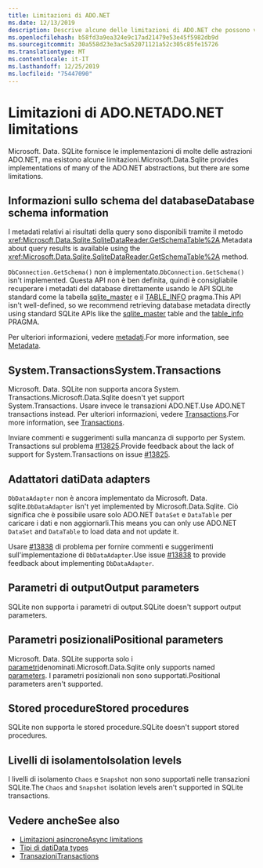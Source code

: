 ```yaml
---
title: Limitazioni di ADO.NET
ms.date: 12/13/2019
description: Descrive alcune delle limitazioni di ADO.NET che possono verificarsi.
ms.openlocfilehash: b58fd3a9ea324e9c17ad21479e53e45f5982db9d
ms.sourcegitcommit: 30a558d23e3ac5a52071121a52c305c85fe15726
ms.translationtype: MT
ms.contentlocale: it-IT
ms.lasthandoff: 12/25/2019
ms.locfileid: "75447090"
---
```

# <a name="adonet-limitations"></a><span data-ttu-id="fe8e2-103">Limitazioni di ADO.NET</span><span class="sxs-lookup"><span data-stu-id="fe8e2-103">ADO.NET limitations</span></span>

<span data-ttu-id="fe8e2-104">Microsoft. Data. SQLite fornisce le implementazioni di molte delle astrazioni ADO.NET, ma esistono alcune limitazioni.</span><span class="sxs-lookup"><span data-stu-id="fe8e2-104">Microsoft.Data.Sqlite provides implementations of many of the ADO.NET abstractions, but there are some limitations.</span></span>

## <a name="database-schema-information"></a><span data-ttu-id="fe8e2-105">Informazioni sullo schema del database</span><span class="sxs-lookup"><span data-stu-id="fe8e2-105">Database schema information</span></span>

<span data-ttu-id="fe8e2-106">I metadati relativi ai risultati della query sono disponibili tramite il metodo <xref:Microsoft.Data.Sqlite.SqliteDataReader.GetSchemaTable%2A>.</span><span class="sxs-lookup"><span data-stu-id="fe8e2-106">Metadata about query results is available using the <xref:Microsoft.Data.Sqlite.SqliteDataReader.GetSchemaTable%2A> method.</span></span>

<span data-ttu-id="fe8e2-107">`DbConnection.GetSchema()` non è implementato.</span><span class="sxs-lookup"><span data-stu-id="fe8e2-107">`DbConnection.GetSchema()` isn't implemented.</span></span> <span data-ttu-id="fe8e2-108">Questa API non è ben definita, quindi è consigliabile recuperare i metadati del database direttamente usando le API SQLite standard come la tabella [sqlite_master](https://www.sqlite.org/fileformat.html#storage_of_the_sql_database_schema) e il [TABLE_INFO](https://www.sqlite.org/pragma.html#pragma_table_info) pragma.</span><span class="sxs-lookup"><span data-stu-id="fe8e2-108">This API isn't well-defined, so we recommend retrieving database metadata directly using standard SQLite APIs like the [sqlite_master](https://www.sqlite.org/fileformat.html#storage_of_the_sql_database_schema) table and the [table_info](https://www.sqlite.org/pragma.html#pragma_table_info) PRAGMA.</span></span>

<span data-ttu-id="fe8e2-109">Per ulteriori informazioni, vedere [metadati](metadata.md).</span><span class="sxs-lookup"><span data-stu-id="fe8e2-109">For more information, see [Metadata](metadata.md).</span></span>

## <a name="systemtransactions"></a><span data-ttu-id="fe8e2-110">System.Transactions</span><span class="sxs-lookup"><span data-stu-id="fe8e2-110">System.Transactions</span></span>

<span data-ttu-id="fe8e2-111">Microsoft. Data. SQLite non supporta ancora System. Transactions.</span><span class="sxs-lookup"><span data-stu-id="fe8e2-111">Microsoft.Data.Sqlite doesn't yet support System.Transactions.</span></span> <span data-ttu-id="fe8e2-112">Usare invece le transazioni ADO.NET.</span><span class="sxs-lookup"><span data-stu-id="fe8e2-112">Use ADO.NET transactions instead.</span></span> <span data-ttu-id="fe8e2-113">Per ulteriori informazioni, vedere [Transactions](transactions.md).</span><span class="sxs-lookup"><span data-stu-id="fe8e2-113">For more information, see [Transactions](transactions.md).</span></span>

<span data-ttu-id="fe8e2-114">Inviare commenti e suggerimenti sulla mancanza di supporto per System. Transactions sul problema [#13825](https://github.com/aspnet/EntityFrameworkCore/issues/13825).</span><span class="sxs-lookup"><span data-stu-id="fe8e2-114">Provide feedback about the lack of support for System.Transactions on issue [#13825](https://github.com/aspnet/EntityFrameworkCore/issues/13825).</span></span>

## <a name="data-adapters"></a><span data-ttu-id="fe8e2-115">Adattatori dati</span><span class="sxs-lookup"><span data-stu-id="fe8e2-115">Data adapters</span></span>

<span data-ttu-id="fe8e2-116">`DbDataAdapter` non è ancora implementato da Microsoft. Data. sqlite.</span><span class="sxs-lookup"><span data-stu-id="fe8e2-116">`DbDataAdapter` isn't yet implemented by Microsoft.Data.Sqlite.</span></span> <span data-ttu-id="fe8e2-117">Ciò significa che è possibile usare solo ADO.NET `DataSet` e `DataTable` per caricare i dati e non aggiornarli.</span><span class="sxs-lookup"><span data-stu-id="fe8e2-117">This means you can only use ADO.NET `DataSet` and `DataTable` to load data and not update it.</span></span>

<span data-ttu-id="fe8e2-118">Usare [#13838](https://github.com/aspnet/EntityFrameworkCore/issues/13838) di problema per fornire commenti e suggerimenti sull'implementazione di `DbDataAdapter`.</span><span class="sxs-lookup"><span data-stu-id="fe8e2-118">Use issue [#13838](https://github.com/aspnet/EntityFrameworkCore/issues/13838) to provide feedback about implementing `DbDataAdapter`.</span></span>

## <a name="output-parameters"></a><span data-ttu-id="fe8e2-119">Parametri di output</span><span class="sxs-lookup"><span data-stu-id="fe8e2-119">Output parameters</span></span>

<span data-ttu-id="fe8e2-120">SQLite non supporta i parametri di output.</span><span class="sxs-lookup"><span data-stu-id="fe8e2-120">SQLite doesn't support output parameters.</span></span>

## <a name="positional-parameters"></a><span data-ttu-id="fe8e2-121">Parametri posizionali</span><span class="sxs-lookup"><span data-stu-id="fe8e2-121">Positional parameters</span></span>

<span data-ttu-id="fe8e2-122">Microsoft. Data. SQLite supporta solo i [parametri](parameters.md)denominati.</span><span class="sxs-lookup"><span data-stu-id="fe8e2-122">Microsoft.Data.Sqlite only supports named [parameters](parameters.md).</span></span> <span data-ttu-id="fe8e2-123">I parametri posizionali non sono supportati.</span><span class="sxs-lookup"><span data-stu-id="fe8e2-123">Positional parameters aren't supported.</span></span>

## <a name="stored-procedures"></a><span data-ttu-id="fe8e2-124">Stored procedure</span><span class="sxs-lookup"><span data-stu-id="fe8e2-124">Stored procedures</span></span>

<span data-ttu-id="fe8e2-125">SQLite non supporta le stored procedure.</span><span class="sxs-lookup"><span data-stu-id="fe8e2-125">SQLite doesn't support stored procedures.</span></span>

## <a name="isolation-levels"></a><span data-ttu-id="fe8e2-126">Livelli di isolamento</span><span class="sxs-lookup"><span data-stu-id="fe8e2-126">Isolation levels</span></span>

<span data-ttu-id="fe8e2-127">I livelli di isolamento `Chaos` e `Snapshot` non sono supportati nelle transazioni SQLite.</span><span class="sxs-lookup"><span data-stu-id="fe8e2-127">The `Chaos` and `Snapshot` isolation levels aren't supported in SQLite transactions.</span></span>

## <a name="see-also"></a><span data-ttu-id="fe8e2-128">Vedere anche</span><span class="sxs-lookup"><span data-stu-id="fe8e2-128">See also</span></span>

* [<span data-ttu-id="fe8e2-129">Limitazioni asincrone</span><span class="sxs-lookup"><span data-stu-id="fe8e2-129">Async limitations</span></span>](async.md)
* [<span data-ttu-id="fe8e2-130">Tipi di dati</span><span class="sxs-lookup"><span data-stu-id="fe8e2-130">Data types</span></span>](types.md)
* [<span data-ttu-id="fe8e2-131">Transazioni</span><span class="sxs-lookup"><span data-stu-id="fe8e2-131">Transactions</span></span>](transactions.md)
